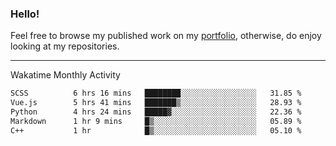 ### Hello!

Feel free to browse my published work on my [portfolio](https://bumbleboss.xyz), otherwise, do enjoy looking at my repositories.

---

Wakatime Monthly Activity

<!--START_SECTION:waka-->

```txt
SCSS          6 hrs 16 mins   ████████░░░░░░░░░░░░░░░░░   31.85 %
Vue.js        5 hrs 41 mins   ███████▒░░░░░░░░░░░░░░░░░   28.93 %
Python        4 hrs 24 mins   █████▓░░░░░░░░░░░░░░░░░░░   22.36 %
Markdown      1 hr 9 mins     █▒░░░░░░░░░░░░░░░░░░░░░░░   05.89 %
C++           1 hr            █▒░░░░░░░░░░░░░░░░░░░░░░░   05.10 %
```

<!--END_SECTION:waka-->
